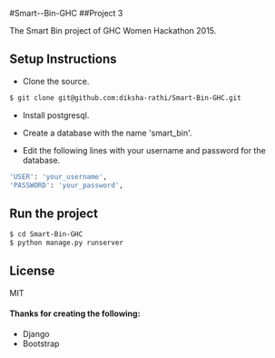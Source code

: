 #Smart--Bin-GHC
##Project 3

The Smart Bin project of GHC Women Hackathon 2015.


## Setup Instructions

* Clone the source.
```sh
$ git clone git@github.com:diksha-rathi/Smart-Bin-GHC.git
```
* Install postgresql.

* Create a database with the name 'smart_bin'.

* Edit the following lines with your username and password for the database.

```sh
'USER': 'your_username',
'PASSWORD': 'your_password',
```

## Run the project

```sh
$ cd Smart-Bin-GHC
$ python manage.py runserver
```
License
----

MIT

#### Thanks for creating the following:

* Django
* Bootstrap
